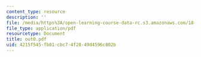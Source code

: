 ```yaml
---
content_type: resource
description: ''
file: /media/https%3A/open-learning-course-data-rc.s3.amazonaws.com/18-413-error-correcting-codes-laboratory-spring-2004/4215f545fb81cbc74f2849d4596c802b_out0.pdf
file_type: application/pdf
resourcetype: Document
title: out0.pdf
uid: 4215f545-fb81-cbc7-4f28-49d4596c802b
---
```

